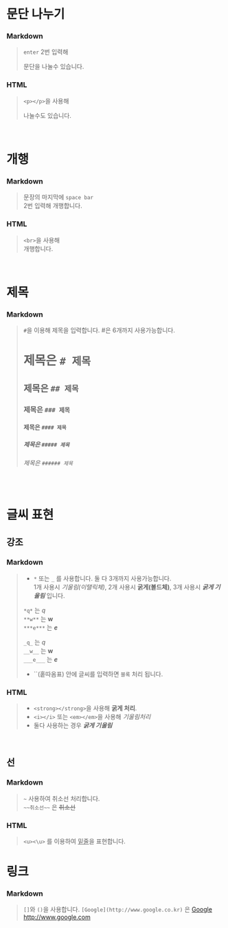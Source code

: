 # 문단 나누기
### Markdown
> `enter` 2번 입력해     
>
> 문단을 나눌수 있습니다.         
### HTML
> `<p></p>`을 사용해 <p>나눌수도 있습니다.</p>
<br>

# 개행
### Markdown
> 문장의 마지막에 `space bar`  
> 2번 입력해 개행합니다.  
### HTML
> `<br>`을 사용해 <br>개행합니다.
<br>

# 제목
### Markdown
> `#`을 이용해 제목을 입력합니다. #은 6개까지 사용가능합니다.  
> # 제목은 `# 제목`  
> ## 제목은 `## 제목`  
> ### 제목은 `### 제목`  
> #### 제목은 `#### 제목`
> ##### 제목은 `##### 제목` 
> ###### 제목은 `###### 제목` 
<br>

# 글씨 표현
## 강조
### Markdown
> - `*` 또는 `_` 를 사용합니다. 둘 다 3개까지 사용가능합니다.  
> 1개 사용시 *기울림(이탤릭체)*, 2개 사용시 **굵게(볼드체)**, 3개 사용시 ***굵게 기울림*** 입니다.
>
>
> `*q*` 는 *q*  
> `**w**` 는 **w**  
> `***e***` 는 ***e***  
>
>`_q_` 는 _q_  
>`__w__` 는 __w__  
>`___e___` 는 ___e___ 
> - ``(홑따옴표) 안에 글씨를 입력하면 `블록` 처리 됩니다.
### HTML
> - `<strong></strong>`을 사용해 <strong>굵게 처리</strong>.  
> - `<i></i>` 또는 `<em></em>`을 사용해 <i>기울림</i><em>처리</em> 
> - 둘다 사용하는 경우 <strong><i>굵게 기울림</strong></i>
<br>

## 선
### Markdown
> `~` 사용하여 취소선 처리합니다.  
> `~~취소선~~` 은 ~~취소선~~
### HTML
> `<u><\u>` 를 이용하여 <u>밑줄</u>을 표현합니다.

# 링크
### Markdown
> `[]`와 `()`을 사용합니다.
> `[Google](http://www.google.co.kr)` 은 [Google](http://www.google.co.kr)  
>  http://www.google.com
